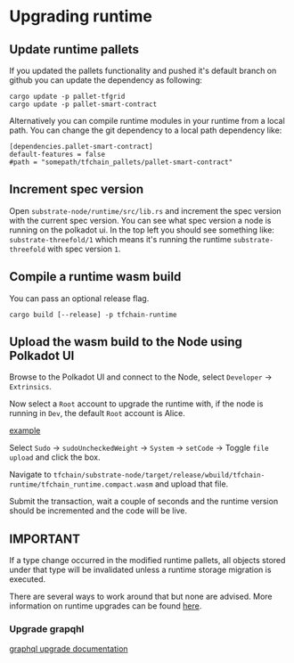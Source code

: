 # Upgrading runtime

## Update runtime pallets

If you updated the pallets functionality and pushed it's default branch on github you can update the dependency as following:

```
cargo update -p pallet-tfgrid
cargo update -p pallet-smart-contract
```

Alternatively you can compile runtime modules in your runtime from a local path. You can change the git dependency to a local path dependency like:

```
[dependencies.pallet-smart-contract]
default-features = false
#path = "somepath/tfchain_pallets/pallet-smart-contract"
```

## Increment spec version

Open `substrate-node/runtime/src/lib.rs` and increment the spec version with the current spec version. You can see what spec version a node is running on the polkadot ui. 
In the top left you should see something like: `substrate-threefold/1` which means it's running the runtime `substrate-threefold` with spec version `1`.

## Compile a runtime wasm build

You can pass an optional release flag.
```
cargo build [--release] -p tfchain-runtime
```

## Upload the wasm build to the Node using Polkadot UI

Browse to the Polkadot UI and connect to the Node, select `Developer` -> `Extrinsics`.

Now select a `Root` account to upgrade the runtime with, if the node is running in `Dev`, the default `Root` account is Alice.

[example](./doc/upgrade_runtime.png)

Select `Sudo` -> `sudoUncheckedWeight` -> `System` -> `setCode` -> Toggle `file upload` and click the box.


Navigate to `tfchain/substrate-node/target/release/wbuild/tfchain-runtime/tfchain_runtime.compact.wasm` and upload that file.

Submit the transaction, wait a couple of seconds and the runtime version should be incremented and the code will be live.

## IMPORTANT

If a type change occurred in the modified runtime pallets, all objects stored under that type will be invalidated unless a runtime storage migration is executed.

There are several ways to work around that but none are advised. More information on runtime upgrades can be found [here](https://substrate.dev/docs/en/knowledgebase/runtime/upgrades).

### Upgrade grapqhl

[graphql upgrade documentation](../graphql/docs/readme.md)

